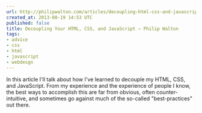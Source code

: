 ```yaml
---
url: http://philipwalton.com/articles/decoupling-html-css-and-javascript/
created_at: 2013-08-19 14:53 UTC
published: false
title: Decoupling Your HTML, CSS, and JavaScript — Philip Walton
tags:
- advice
- css
- html
- javascript
- webdesgn
---
```


In this article I'll talk about how I've learned to decouple my HTML, CSS, and JavaScript. From my experience and the experience of people I know, the best ways to accomplish this are far from obvious, often counter-intuitive, and sometimes go against much of the so-called "best-practices" out there.
